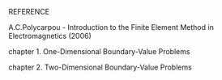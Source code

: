 REFERENCE

A.C.Polycarpou - Introduction to the Finite Element Method in Electromagnetics (2006)


chapter 1. One-Dimensional Boundary-Value Problems

chapter 2. Two-Dimensional Boundary-Value Problems
